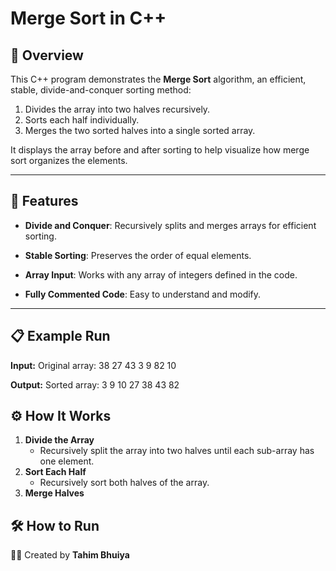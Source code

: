 # Merge Sort in C++

## 📌 Overview

This C++ program demonstrates the **Merge Sort** algorithm, an efficient, stable, divide-and-conquer sorting method:

1. Divides the array into two halves recursively.
2. Sorts each half individually.
3. Merges the two sorted halves into a single sorted array.

It displays the array before and after sorting to help visualize how merge sort organizes the elements.

---

## 🔧 Features

- **Divide and Conquer**: Recursively splits and merges arrays for efficient sorting.

- **Stable Sorting**: Preserves the order of equal elements.

- **Array Input**: Works with any array of integers defined in the code.

- **Fully Commented Code**: Easy to understand and modify.

---

## 📋 Example Run

**Input:**
Original array:
38 27 43 3 9 82 10

**Output:**
Sorted array:
3 9 10 27 38 43 82

## ⚙ How It Works

1. **Divide the Array**
   - Recursively split the array into two halves until each sub-array has one element.
2. **Sort Each Half**
   - Recursively sort both halves of the array.
3. **Merge Halves**

## 🛠 How to Run

👨‍💻 Created by **Tahim Bhuiya**
